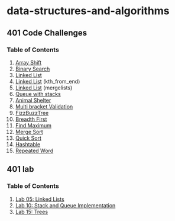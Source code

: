 # data-structures-and-algorithms

## 401 Code Challenges

### Table of Contents

1. [Array Shift](401-code-challenges/array-shift/README.md) 
2. [Binary Search](401-code-challenges/README/Binary-Search.md)
3. [Linked List](401-code-challenges/README/Linked-List-Code-Challenge.md)
4. [Linked List](401-code-challenges/README/Linked-List(kth_from_end).md) (kth_from_end)
5. [Linked List](401-code-challenges/README/Linked-List(merged_List).md) (mergelists)
6. [Queue with stacks](401-code-challenges/README/queue_with_stacks.md)
7. [Animal Shelter](401-code-challenges/README/queue_with_stacks.md)
8. [Multi bracket Validation](401-code-challenges/README/Multi-Bracket-Validation.md)
9. [FizzBuzzTree](401-code-challenges/README/FizzBuzzTree.md)
10. [Breadth First](401-code-challenges/README/Breadth-First.md)
11. [Find Maximum](401-code-challenges/README/Find-Maximum.md)
12. [Merge Sort](401-code-challenges/README/Merge-Sort/Merge-Sort.md)
13. [Quick Sort](401-code-challenges/README/Quick-Sort/Quick-Sort.md)
14. [Hashtable](401-code-challenges/README/Hashtable.md)
15. [Repeated Word](401-code-challenges/README/Repeated-Word.md)

## 401 lab

### Table of Contents

1. [Lab 05: Linked Lists](401-code-challenges/README/Linked-Lists.md)
2. [Lab 10: Stack and Queue Implementation](401-code-challenges/README/Stack-Queue.md)
3. [Lab 15: Trees](401-code-challenges/README/Tree.md)

